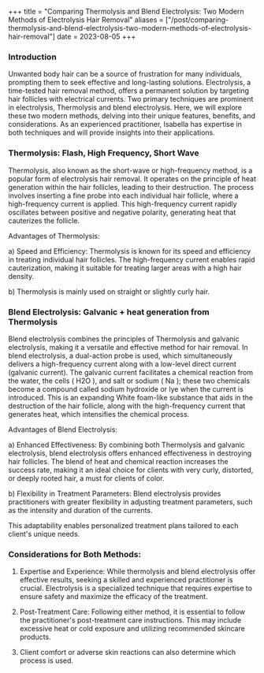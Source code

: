 +++
title = "Comparing Thermolysis and Blend Electrolysis: Two Modern Methods of Electrolysis Hair Removal"
aliases = ["/post/comparing-thermolysis-and-blend-electrolysis-two-modern-methods-of-electrolysis-hair-removal"]
date = 2023-08-05
+++

### Introduction

Unwanted body hair can be a source of frustration for many individuals, prompting them to seek effective and long-lasting solutions. Electrolysis, a time-tested hair removal method, offers a permanent solution by targeting hair follicles with electrical currents. Two primary techniques are prominent in electrolysis, Thermolysis and blend electrolysis. Here, we will explore these two modern methods, delving into their unique features, benefits, and considerations. As an experienced practitioner, Isabella has expertise in both techniques and will provide insights into their applications.



### Thermolysis: Flash, High Frequency, Short Wave

Thermolysis, also known as the short-wave or high-frequency method, is a popular form of electrolysis hair removal. It operates on the principle of heat generation within the hair follicles, leading to their destruction. The process involves inserting a fine probe into each individual hair follicle, where a high-frequency current is applied. This high-frequency current rapidly oscillates between positive and negative polarity, generating heat that cauterizes the follicle.



Advantages of Thermolysis:

a) Speed and Efficiency: Thermolysis is known for its speed and efficiency in treating individual hair follicles. The high-frequency current enables rapid cauterization, making it suitable for treating larger areas with a high hair density.

b) Thermolysis is mainly used on straight or slightly curly hair.


### Blend Electrolysis: Galvanic + heat generation from Thermolysis

Blend electrolysis combines the principles of Thermolysis and galvanic electrolysis, making it a versatile and effective method for hair removal. In blend electrolysis, a dual-action probe is used, which simultaneously delivers a high-frequency current along with a low-level direct current (galvanic current). The galvanic current facilitates a chemical reaction from the water, the cells ( H2O ), and salt or sodium ( Na ); these two chemicals become a compound called sodium hydroxide or lye when the current is introduced. This is an expanding White foam-like substance that aids in the destruction of the hair follicle, along with the high-frequency current that generates heat, which intensifies the chemical process.

Advantages of Blend Electrolysis:

a) Enhanced Effectiveness: By combining both Thermolysis and galvanic electrolysis, blend electrolysis offers enhanced effectiveness in destroying hair follicles. The blend of heat and chemical reaction increases the success rate, making it an ideal choice for clients with very curly, distorted, or deeply rooted hair, a must for clients of color.

b) Flexibility in Treatment Parameters: Blend electrolysis provides practitioners with greater flexibility in adjusting treatment parameters, such as the intensity and duration of the currents. 

This adaptability enables personalized treatment plans tailored to each client's unique needs.

### Considerations for Both Methods:

  1. Expertise and Experience: While thermolysis and blend electrolysis offer effective results, seeking a skilled and experienced practitioner is crucial. Electrolysis is a specialized technique that requires expertise to ensure safety and maximize the efficacy of the treatment.

  2. Post-Treatment Care: Following either method, it is essential to follow the practitioner's post-treatment care instructions. This may include excessive heat or cold exposure and utilizing recommended skincare products.

  3. Client comfort or adverse skin reactions can also determine which process is used.
  
